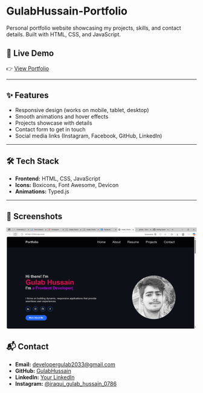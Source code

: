 # GulabHussain-Portfolio
Personal portfolio website showcasing my projects, skills, and contact details. Built with HTML, CSS, and JavaScript.

## 🔗 Live Demo
👉 [View Portfolio](https://gulabhussain.github.io/GulabHussain-Portfolio/)  

---

## ✨ Features
- Responsive design (works on mobile, tablet, desktop)
- Smooth animations and hover effects
- Projects showcase with details
- Contact form to get in touch
- Social media links (Instagram, Facebook, GitHub, LinkedIn)

---

## 🛠️ Tech Stack
- **Frontend:** HTML, CSS, JavaScript  
- **Icons:** Boxicons, Font Awesome, Devicon  
- **Animations:** Typed.js  

---

## 📸 Screenshots
![Portfolio Screenshot](Screenshot-Portfolio.png)



## 📬 Contact
- **Email:** developergulab2033@gmail.com
- **GitHub:** [GulabHussain](https://github.com/gulabhussain)  
- **LinkedIn:** [Your LinkedIn](https://www.linkedin.com/in/gulabhussain0786/)  
- **Instagram:** [@iraqui_gulab_hussain_0786](https://www.instagram.com/iraqui_gulab_hussain_0786?igsh=YWYxYmx4eXN6ZHZ)
